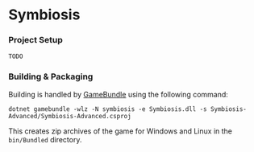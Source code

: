 # Symbiosis

### Project Setup

```
TODO
```

### Building & Packaging

Building is handled by [GameBundle](https://github.com/Ellpeck/GameBundle) using the following command:

```
dotnet gamebundle -wlz -N symbiosis -e Symbiosis.dll -s Symbiosis-Advanced/Symbiosis-Advanced.csproj
```

This creates zip archives of the game for Windows and Linux in the `bin/Bundled` directory.
